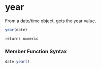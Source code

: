 # year

 From a date/time object, gets the year value.

```javascript
year(date)
```

```javascript
returns numeric
```
### Member Function Syntax

```javascript
date.year()
```
